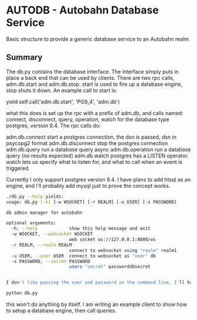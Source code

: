 # AUTODB - Autobahn Database Service

Basic structure to provide a generic database service to an Autobahn realm

## Summary

The db.py contains the database interface.  The interface simply puts in place a back end that
can be used by clients.  There are two rpc calls, adm.db.start and adm.db.stop.  start is
used to fire up a database engine, stop shuts it down. An example call to start is:

yield self.call('adm.db.start', 'PG9_4', 'adm.db')

what this does is set up the rpc with a prefix of adm.db, and calls named:
connect, disconnect, query, operation, watch for the database type postgres, version
9.4.  The rpc calls do:

adm.db.connect    start a postgres connection, the dsn is passed, dsn in psycopg2 format
adm.db.disconnect stop the postgres connection
adm.db.query      run a database query async
adm.db.operation  run a database query (no results expected)
adm.db.watch      postgres has a LISTEN operator.  watch lets us specify what to listen for, and what to call when an event is triggered.

Currently I only support postgres version 9.4.  I have plans to add htsql as an engine, and I'll probably add mysql just to prove the concept works.

```sh
./db.py --help yields:
usage: db.py [-h] [-w WSOCKET] [-r REALM] [-u USER] [-s PASSWORD]

db admin manager for autobahn

optional arguments:
  -h, --help            show this help message and exit
  -w WSOCKET, --websocket WSOCKET
                        web socket ws://127.0.0.1:8080/ws
  -r REALM, --realm REALM
                        connect to websocket using "realm" realm1
  -u USER, --user USER  connect to websocket as "user" db
  -s PASSWORD, --secret PASSWORD
                        users "secret" passworddbsecret


I don't like passing the user and password on the command line, I'll have to get back to that.
```

```sh
python db.py
```

this won't do anything by itself.  I am writing an example client to show how to
setup a database engine, then call queries.
